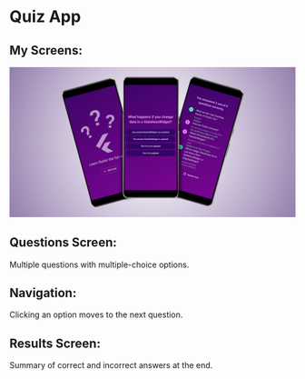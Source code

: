 # Quiz App

## My Screens:
  <img src="assets/1.jpg" alt="Drawer Menu" width="999"/>

## Questions Screen: 
   Multiple questions with multiple-choice options.

## Navigation: 
   Clicking an option moves to the next question.

## Results Screen: 
   Summary of correct and incorrect answers at the end.
